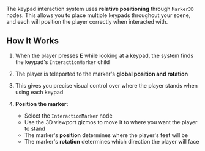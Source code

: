 The keypad interaction system uses **relative positioning** through `Marker3D` nodes. This allows you to place multiple keypads throughout your scene, and each will position the player correctly when interacted with.

## How It Works

1. When the player presses **E** while looking at a keypad, the system finds the keypad's `InteractionMarker` child
2. The player is teleported to the marker's **global position and rotation**
3. This gives you precise visual control over where the player stands when using each keypad

4. **Position the marker:**
   - Select the `InteractionMarker` node
   - Use the 3D viewport gizmos to move it to where you want the player to stand
   - The marker's **position** determines where the player's feet will be
   - The marker's **rotation** determines which direction the player will face
